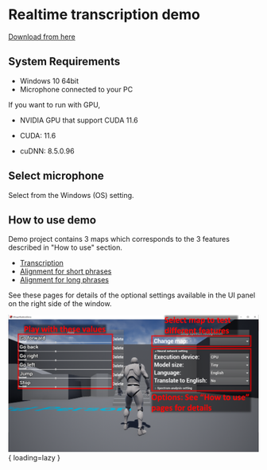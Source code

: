 # Realtime transcription demo

[Download from here](https://s3.ap-northeast-1.wasabisys.com/whisperrealtime/WhisperRealtimeDemo.zip)

## System Requirements

- Windows 10 64bit
- Microphone connected to your PC

If you want to run with GPU,

- NVIDIA GPU that support CUDA 11.6

- CUDA: 11.6
- cuDNN: 8.5.0.96

## Select microphone

Select from the Windows (OS) setting.

## How to use demo

Demo project contains 3 maps which corresponds to the 3 features described in "How to use" section.  

- [Transcription](../how-to-use-transcript)
- [Alignment for short phrases](../how-to-use-alignment-short)
- [Alignment for long phrases](../how-to-use-alignment-long)

See these pages for details of the optional settings available in the UI panel on the right side of the window.

![](images/demo.png){ loading=lazy }  